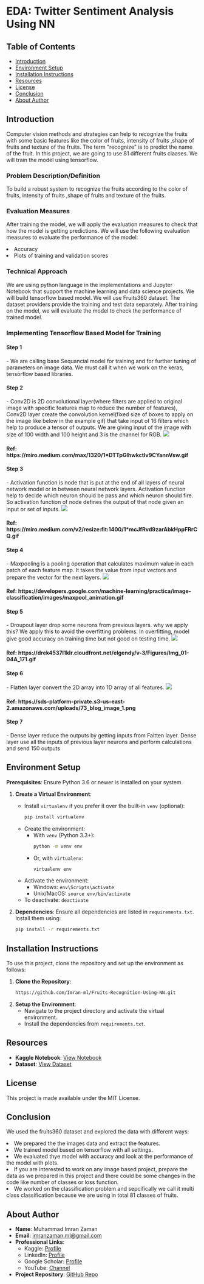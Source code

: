 # EDA: Twitter Sentiment Analysis Using NN

## Table of Contents

- [Introduction](#introduction)
- [Environment Setup](#environment-setup)
- [Installation Instructions](#installation-instructions)
- [Resources](#resources)
- [License](#license)
- [Conclusion](#conclusion)
- [About Author](#about-author)

## Introduction

Computer vision methods and strategies can help to recognize the fruits with some basic features like the color of fruits, intensity of fruits ,shape of fruits and texture of the fruits. The term "recognize" is to predict the name of the fruit. In this project, we are going to use 81 different fruits claases. We will train the model using tensorflow.

### Problem Description/Definition

To build a robust system to recognize the fruits according to the color of fruits, intensity of fruits ,shape of fruits and texture of the fruits.

### Evaluation Measures

After training the model, we will apply the evaluation measures to check that how the model is getting predictions. We will use the following evaluation measures to evaluate the performance of the model:
    <li>Accuracy</li>
    <li>Plots of training and validation scores</li>

### Technical Approach

We are using python language in the implementations and Jupyter Notebook that support the machine learning and data science projects. We will build tensorflow based model. We will use Fruits360 dataset. The dataset providers provide the training and test data separately. After training on the model, we will evaluate the model to check the performance of trained model.

### Implementing Tensorflow Based Model for Training

<h4> Step 1</h4>
- We are calling base Sequancial model for training and for further tuning of parameters on image data. We must call it when we work on the keras, tensorflow based libraries.

<h4> Step 2</h4>
- Conv2D is 2D convolutional layer(where filters are applied to original image with specific features map to reduce the number of features), Conv2D layer create the convolution kernel(fixed size of boxes to apply on the image like below in the example gif) that take input of 16 filters which help to produce a tensor of outputs. We are giving input of the image with size of 100 width and 100 height and 3 is the channel for RGB.
<img src="https://miro.medium.com/max/1320/1*DTTpGlhwkctlv9CYannVsw.gif">
<h4> Ref: https://miro.medium.com/max/1320/1*DTTpGlhwkctlv9CYannVsw.gif </h4>


<h4> Step 3</h4>
- Activation function is node that is put at the end of all layers of neural network model or in between neural network layers. Activation function help to decide which neuron should be pass and which neuron should fire. So activation function of node defines the output of that node given an input or set of inputs. 

<img src="https://miro.medium.com/v2/resize:fit:1400/1*mcJfRvd9zarAbkHppFRrCQ.gif">
<h4> Ref: https://miro.medium.com/v2/resize:fit:1400/1*mcJfRvd9zarAbkHppFRrCQ.gif </h4>

<h4> Step 4</h4>
- Maxpooling is a pooling operation that calculates maximum value in each patch of each feature map. It takes the value from input vectors and prepare the vector for the next layers.
<img src="https://developers.google.com/machine-learning/practica/image-classification/images/maxpool_animation.gif">
<h4> Ref: https://developers.google.com/machine-learning/practica/image-classification/images/maxpool_animation.gif </h4>

<h4> Step 5</h4>
- Droupout layer drop some neurons from previous layers. why we apply this? We apply this to avoid the overfitting problems. In overfitting, model give good accuracy on training time but not good on testing time.
<img src="https://drek4537l1klr.cloudfront.net/elgendy/v-3/Figures/Img_01-04A_171.gif">
<h4> Ref: https://drek4537l1klr.cloudfront.net/elgendy/v-3/Figures/Img_01-04A_171.gif </h4>

<h4> Step 6</h4>
- Flatten layer convert the 2D array into 1D array of all features.
<img src="https://sds-platform-private.s3-us-east-2.amazonaws.com/uploads/73_blog_image_1.png">
<h4> Ref: https://sds-platform-private.s3-us-east-2.amazonaws.com/uploads/73_blog_image_1.png </h4>

<h4> Step 7</h4>
- Dense layer reduce the outputs by getting inputs from Faltten layer. Dense layer use all the inputs of previous layer neurons and perform calculations and send 150 outputs

## Environment Setup

**Prerequisites**: Ensure Python 3.6 or newer is installed on your system.

1. **Create a Virtual Environment**:
    - Install `virtualenv` if you prefer it over the built-in `venv` (optional):
        ```bash
        pip install virtualenv
        ```
    - Create the environment:
        - With `venv` (Python 3.3+):
            ```bash
            python -m venv env
            ```
        - Or, with `virtualenv`:
            ```bash
            virtualenv env
            ```
    - Activate the environment:
        - Windows: `env\Scripts\activate`
        - Unix/MacOS: `source env/bin/activate`
    - To deactivate: `deactivate`

2. **Dependencies**:
    Ensure all dependencies are listed in `requirements.txt`. Install them using:
    ```bash
    pip install -r requirements.txt
    ```

## Installation Instructions

To use this project, clone the repository and set up the environment as follows:

1. **Clone the Repository**:
    ```bash
    https://github.com/Imran-ml/Fruits-Recognition-Using-NN.git
    ```
2. **Setup the Environment**:
    - Navigate to the project directory and activate the virtual environment.
    - Install the dependencies from `requirements.txt`.

## Resources

- **Kaggle Notebook**: [View Notebook](https://www.kaggle.com/code/muhammadimran112233/99-acc-fruits-recognition-using-nn)
- **Dataset**: [View Dataset](https://www.kaggle.com/datasets/moltean/fruits)

## License

This project is made available under the MIT License.

## Conclusion

We used the fruits360 dataset and explored the data with different ways:
        <li>We prepared the the images data and extract the features.</li>
        <li>We trained model based on tensorflow with all settings. </li>
        <li>We evaluated thye model with accuracy and look at the performance of the model with plots.</li>
        <li>If you are interested to work on any image based project, prepare the data as we prepared in this project and there could be some changes in the code like                   number of classes or loss function.</li>
        <li>We worked on the classification problem and sepcifically we call it multi class classification because we are using in total 81 classes of fruits.</li>

## About Author

- **Name**: Muhammad Imran Zaman
- **Email**: [imranzaman.ml@gmail.com](mailto:imranzaman.ml@gmail.com)
- **Professional Links**:
    - Kaggle: [Profile](https://www.kaggle.com/muhammadimran112233)
    - LinkedIn: [Profile](linkedin.com/in/muhammad-imran-zaman)
    - Google Scholar: [Profile](https://scholar.google.com/citations?user=ulVFpy8AAAAJ&hl=en)
    - YouTube: [Channel](https://www.youtube.com/@consolioo)
- **Project Repository**: [GitHub Repo](https://github.com/Imran-ml/Fruits-Recognition-Using-NN.git)
